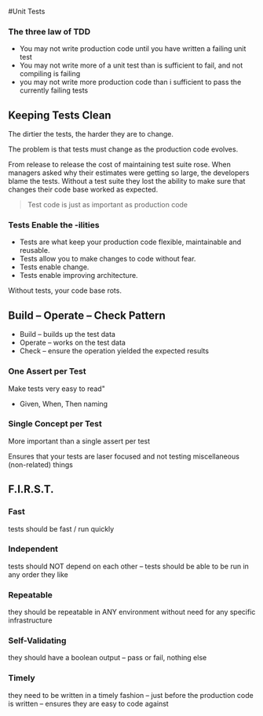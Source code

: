 #Unit Tests

### The three law of TDD
- You may not write production code until you have written a failing unit test
- You may not write more of a unit test than is sufficient to fail, and not compiling is failing
- you may not write more production code than i sufficient to pass the currently failing tests

## Keeping Tests Clean
The dirtier the tests, the harder they are to change.

The problem is that tests must change as the production code evolves.

From release to release the cost of maintaining test suite rose. When managers asked why their estimates were getting so large, the developers blame the tests.
Without a test suite they lost the ability to make sure that changes their code base worked as expected.

> Test code is just as important as production code

### Tests Enable the -ilities
- Tests are what keep your production code flexible, maintainable and reusable.
- Tests allow you to make changes to code without fear.
- Tests enable change.
- Tests enable improving architecture.

Without tests, your code base rots.

## Build – Operate – Check Pattern
- Build – builds up the test data
- Operate – works on the test data
- Check – ensure the operation yielded the expected results

### One Assert per Test
Make tests very easy to read"
 - Given, When, Then naming

### Single Concept per Test
More important than a single assert per test

Ensures that your tests are laser focused and not testing miscellaneous (non-related) things

## F.I.R.S.T.

### Fast
tests should be fast / run quickly
### Independent
tests should NOT depend on each other – tests should be able to be run in any order they like
### Repeatable
they should be repeatable in ANY environment without need for any specific infrastructure
### Self-Validating
they should have a boolean output – pass or fail, nothing else
### Timely
they need to be written in a timely fashion – just before the production code is written – ensures they are easy to code against    

